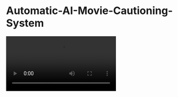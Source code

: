# Automatic-AI-Movie-Cautioning-System
![Video](https://github.com/snehitvaddi/Automatic-AI-Movie-Cautioning-System-/blob/master/fast-output.mp4)
